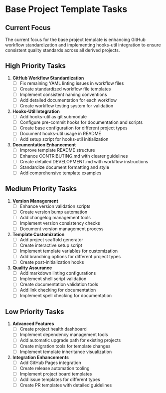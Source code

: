 # Base Project Template Tasks

## Current Focus

The current focus for the base project template is enhancing GitHub workflow standardization and implementing hooks-util integration to ensure consistent quality standards across all derived projects.

## High Priority Tasks

1. **GitHub Workflow Standardization**
   - [ ] Fix remaining YAML linting issues in workflow files
   - [ ] Create standardized workflow file templates
   - [ ] Implement consistent naming conventions
   - [ ] Add detailed documentation for each workflow
   - [ ] Create workflow testing system for validation

2. **Hooks-Util Integration**
   - [ ] Add hooks-util as git submodule
   - [ ] Configure pre-commit hooks for documentation and scripts
   - [ ] Create base configuration for different project types
   - [ ] Document hooks-util usage in README
   - [ ] Add setup script for hooks-util initialization

3. **Documentation Enhancement**
   - [ ] Improve template README structure
   - [ ] Enhance CONTRIBUTING.md with clearer guidelines
   - [ ] Create detailed DEVELOPMENT.md with workflow instructions
   - [ ] Standardize document formatting and style
   - [ ] Add comprehensive template examples

## Medium Priority Tasks

1. **Version Management**
   - [ ] Enhance version validation scripts
   - [ ] Create version bump automation
   - [ ] Add changelog management tools
   - [ ] Implement version consistency checks
   - [ ] Document version management process

2. **Template Customization**
   - [ ] Add project scaffold generator
   - [ ] Create interactive setup script
   - [ ] Implement template variables for customization
   - [ ] Add branching options for different project types
   - [ ] Create post-initialization hooks

3. **Quality Assurance**
   - [ ] Add markdown linting configurations
   - [ ] Implement shell script validation
   - [ ] Create documentation validation tools
   - [ ] Add link checking for documentation
   - [ ] Implement spell checking for documentation

## Low Priority Tasks

1. **Advanced Features**
   - [ ] Create project health dashboard
   - [ ] Implement dependency management tools
   - [ ] Add automatic upgrade path for existing projects
   - [ ] Create migration tools for template changes
   - [ ] Implement template inheritance visualization

2. **Integration Enhancements**
   - [ ] Add GitHub Pages integration
   - [ ] Create release automation tooling
   - [ ] Implement project board templates
   - [ ] Add issue templates for different types
   - [ ] Create PR templates with detailed guidelines
